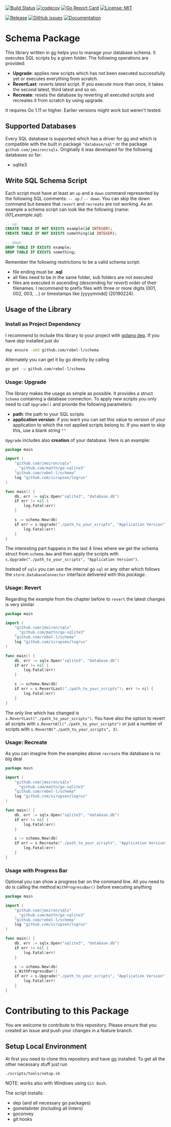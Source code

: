 [![Build Status](https://travis-ci.org/rebel-l/schema.svg?branch=master)](https://travis-ci.org/rebel-l/schema) 
[![codecov](https://codecov.io/gh/rebel-l/schema/branch/master/graph/badge.svg)](https://codecov.io/gh/rebel-l/schema)
[![Go Report Card](https://goreportcard.com/badge/github.com/rebel-l/schema)](https://goreportcard.com/report/github.com/rebel-l/schema)
[![License: MIT](https://img.shields.io/badge/License-MIT-yellow.svg)](https://opensource.org/licenses/MIT)

[![Release](https://img.shields.io/github/release/rebel-l/schema.svg?label=Release)](https://github.com/rebel-l/schema/releases)
[![GitHub issues](https://img.shields.io/github/issues/rebel-l/schema.svg)](https://github.com/rebel-l/schema/issues)
[![Documentation](https://godoc.org/github.com/rebel-l/schema?status.svg)](https://godoc.org/github.com/rebel-l/schema)

# Schema Package
This library written in [go](https://golang.org) helps you to manage your database schema. It executes SQL scripts by a 
given folder. The following operations are provided:
- **Upgrade**: applies new scripts which has not been executed successfully yet or executes everything from scratch.
- **RevertLast**: reverts latest script. If you execute more than once, it takes the second latest, third latest and so on.
- **Recreate**: resets the database by reverting all executed scripts and recreates it from scratch by using upgrade.

It requires Go 1.11 or higher. Earlier versions might work but weren't tested.

## Supported Databases
Every SQL database is supported which has a driver for [go](https://golang.org) and which is compatible with the built in
package `"database/sql"` or the package `github.com/jmoiron/sqlx`. Originally it was developed for the following databases 
so far:
- sqlite3

## Write SQL Schema Script
Each script must have at least an `up` and a `down` command represented by the following SQL comments: `-- up` / `-- down`.
You can skip the down command but beware that `revert` and `recreate` are not working. As an example a schema script
can look like the following (name: _001_example.sql_):

```sql
-- up
CREATE TABLE IF NOT EXISTS example(id INTEGER);
CREATE TABLE IF NOT EXISTS something(id INTEGER);

-- down
DROP TABLE IF EXISTS example;
DROP TABLE IF EXISTS something;

```

Remember the following restrictions to be a valid schema script:
- file ending must be **.sql**
- all files need to be in the same folder, sub folders are not executed
- files are executed in ascending (descending for _revert_) order of their filenames. I recommend to prefix files with 
three or more digits (001, 002, 003, ...) or timestamps like [yyyymmdd] (20190224).

## Usage of the Library

### Install as Project Dependency
I recommend to include this library to your project with [golang dep](https://github.com/golang/dep). If you have _dep_
installed just do

```bash
dep ensure -add github.com/rebel-l/schema
```

Alternately you can get it by go directly by calling

```bash
go get -u github.com/rebel-l/schema
```

### Usage: Upgrade
The library makes the usage as simple as possible. It provides a struct `Schema` containing a database connection. 
To apply new scripts you only need to call `Upgrade()` and provide the following parameters:
- **path**: the path to your SQL scripts
- **application version**: if you want you can set this value to version of your application to which the not applied 
scripts belong to. If you want to skip this, use a blank string `""` 
 
`Upgrade` includes also **creation** of your database. Here is an example:

```go
package main

import (
	"github.com/jmoiron/sqlx"
	_ "github.com/mattn/go-sqlite3"
	"github.com/rebel-l/schema"
	log "github.com/sirupsen/logrus"
)

func main() {
	db, err := sqlx.Open("sqlite3", "database.db")
	if err != nil {
		log.Fatal(err)
	}

	s := schema.New(db)
	if err = s.Upgrade("./path_to_your_scripts", "Application Version"); err != nil {
		log.Fatal(err)
	}
}
``` 

The interesting part happens in the last 4 lines where we get the schema struct from `schema.New` and then apply the scripts
with `s.Upgrade("./path_to_your_scripts", "Application Version")`. 

Instead of `sqlx` you can use the internal go `sql` or any other which follows the `store.DatabaseConnector` interface
delivered with this _package_. 

### Usage: Revert
Regarding the example from the chapter before to `revert` the latest changes is very similar

```go
package main

import (
	"github.com/jmoiron/sqlx"
	_ "github.com/mattn/go-sqlite3"
	"github.com/rebel-l/schema"
	log "github.com/sirupsen/logrus"
)

func main() {
	db, err := sqlx.Open("sqlite3", "database.db")
	if err != nil {
		log.Fatal(err)
	}

	s := schema.New(db)
	if err = s.RevertLast("./path_to_your_scripts"); err != nil {
		log.Fatal(err)
	}
}
```

The only line which has changed is `s.RevertLast("./path_to_your_scripts")`. You have also the option to revert all scripts
with `s.RevertAll("./path_to_your_scripts")` or just a number of scripts with `s.RevertN("./path_to_your_scripts", 3)`.

### Usage: Recreate
As you can imagine from the examples above `recreate` the database is no big deal

```go
package main

import (
	"github.com/jmoiron/sqlx"
	_ "github.com/mattn/go-sqlite3"
	"github.com/rebel-l/schema"
	log "github.com/sirupsen/logrus"
)

func main() {
	db, err := sqlx.Open("sqlite3", "database.db")
	if err != nil {
		log.Fatal(err)
	}

	s := schema.New(db)
	if err = s.Recreate("./path_to_your_scripts", "Application Version"); err != nil {
		log.Fatal(err)
	}
}
```

### Usage with Progress Bar
Optional you can show a progress bar on the command line. All you need to do is calling the method `WithProgressBar()`
before executing anything

```go
package main

import (
	"github.com/jmoiron/sqlx"
	_ "github.com/mattn/go-sqlite3"
	"github.com/rebel-l/schema"
	log "github.com/sirupsen/logrus"
)

func main() {
	db, err := sqlx.Open("sqlite3", "database.db")
	if err != nil {
		log.Fatal(err)
	}

	s := schema.New(db)
	s.WithProgressBar()
	if err = s.Upgrade("./path_to_your_scripts", "Application Version"); err != nil {
		log.Fatal(err)
	}
}
``` 

# Contributing to this Package
You are welcome to contribute to this repository. Please ensure that you created an issue and push your changes in a
feature branch.

## Setup Local Environment
At first you need to clone this repository and have [go](https://golang.org) installed. To get all the other necessary
stuff just run 

````bash
./scripts/tools/setup.sh
````

NOTE: works also with Windows using `Git Bash`.

The script installs:
- dep (and all necessary go packages)
- gometalinter (including all linters)
- goconvey
- git hooks
